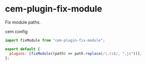 # cem-plugin-fix-module

Fix module paths.

cem config

```js
import fixModule from "cem-plugin-fix-module";

export default {
  plugins: [fixModule((path) => path.replace(/\.ts$/, ".js"))],
};
```
